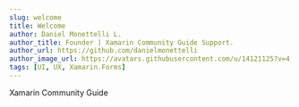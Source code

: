 ```yaml
---
slug: welcome
title: Welcome
author: Daniel Monettelli L.
author_title: Founder | Xamarin Community Guide Support.
author_url: https://github.com/danielmonettelli
author_image_url: https://avatars.githubusercontent.com/u/14121125?v=4
tags: [UI, UX, Xamarin.Forms]
---
```


Xamarin Community Guide
